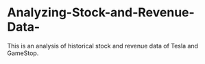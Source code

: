 # Analyzing-Stock-and-Revenue-Data-
This is an analysis of historical stock and revenue data of Tesla and GameStop.
